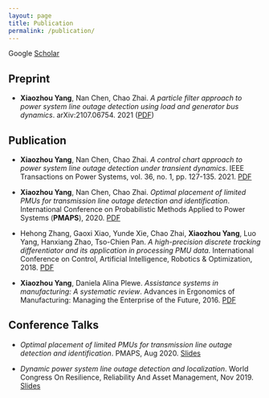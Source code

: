 ```yaml
---
layout: page
title: Publication
permalink: /publication/
---
```

Google [Scholar](https://scholar.google.com/citations?user=pWnVbHQAAAAJ&hl=en)

## Preprint

- **Xiaozhou Yang**, Nan Chen, Chao Zhai. *A particle filter approach to power system line outage detection using load and generator bus dynamics*. arXiv:2107.06754. 2021   ([PDF](https://arxiv.org/abs/2107.06754)) 

## Publication

- **Xiaozhou Yang**, Nan Chen, Chao Zhai. *A control chart approach to power system line outage detection under transient dynamics*. IEEE Transactions on Power Systems, vol. 36, no. 1, pp. 127-135. 2021.  [PDF](https://arxiv.org/abs/1911.01733) 

- **Xiaozhou Yang**, Nan Chen, Chao Zhai. *Optimal placement of limited PMUs for transmission line outage detection and identification*. International Conference on Probabilistic Methods Applied to Power Systems (**PMAPS**), 2020. [PDF](https://arxiv.org/abs/1911.02852) 

- Hehong Zhang, Gaoxi Xiao, Yunde Xie, Chao Zhai, **Xiaozhou Yang**, Luo Yang, Hanxiang Zhao, Tso-Chien Pan. *A high-precision discrete tracking differentiator and its application in processing PMU data*. International Conference on Control, Artificial Intelligence, Robotics & Optimization, 2018. [PDF](https://www.ntu.edu.sg/home/egxxiao/preprints/ICCAIRO-18.pdf) 
  
- **Xiaozhou Yang**, Daniela Alina Plewe. *Assistance systems in manufacturing: A systematic review*. Advances in Ergonomics of Manufacturing: Managing the Enterprise of the Future, 2016. [PDF](https://www.researchgate.net/publication/305082263_Assistance_Systems_in_Manufacturing_A_Systematic_Review)

## Conference Talks

- *Optimal placement of limited PMUs for transmission line outage detection and identification*. PMAPS, Aug 2020. [Slides]({{'/'|relative_url}}assets/pubs_and_talks/PMAPS_presentation.pdf) 

- *Dynamic power system line outage detection and localization*. World Congress On Resilience, Reliability And Asset Management, Nov 2019. [Slides]({{'/'|relative_url}}assets/pubs_and_talks/110_Yang_Xiaozhou.pdf)

